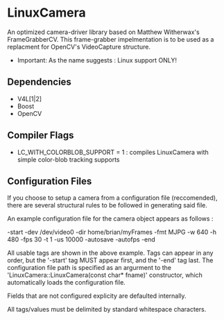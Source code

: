 LinuxCamera
===========

An optimized camera-driver library based on Matthew Witherwax's FrameGrabberCV. This 
frame-grabber impelmentation is to be used as a replacment for OpenCV's VideoCapture
structure.

+ Important:
As the name suggests : Linux support ONLY!


## Dependencies
+ V4L[1|2]
+ Boost
+ OpenCV


## Compiler Flags
+ LC_WITH_COLORBLOB_SUPPORT = 1 : compiles LinuxCamera with simple color-blob tracking supports


## Configuration Files

If you choose to setup a camera from a configuration file (reccomended), there are several
structural rules to be followed in generating said file.

An example configuration file for the camera object appears as follows : 

-start
	-dev 		/dev/video0
	-dir 		home/brian/myFrames
	-fmt		MJPG
	-w			640
	-h 			480
	-fps		30
	-t			1
	-us 		10000
	-autosave
	-autofps
-end

All usable tags are shown in the above example. Tags can appear in any order, but the '-start' 
tag MUST appear first, and the '-end' tag last. The configuration file path is specified as an 
argurment to the 'LinuxCamera::LinuxCamera(const char* fname)' constructor, which automatically 
loads the configuration file. 

Fields that are not configured explicity are defaulted internally.

All tags/values must be delimited by standard whitespace characters.


